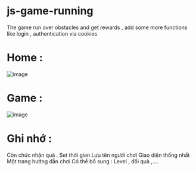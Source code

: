 
# js-game-running
The game run over obstacles and get rewards , add some more functions like login , authentication via cookies


# Home : 
![image](https://user-images.githubusercontent.com/68436770/134785325-ac5e8a52-76d8-4a5c-b2e7-aedeceec2389.png)


# Game : 
![image](https://user-images.githubusercontent.com/68436770/134785299-a8a9b42b-3869-4fb2-8ae1-8f92f153b441.png)

# Ghi nhớ : 
 Còn chức nhận quà . 
 Set thời gian 
 Lưu tên người chơi
 Giao diện thống nhất
 Một trang hướng đẫn chơi
 Có thể bổ sung : Level , đổi quà ,....
